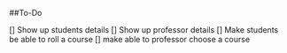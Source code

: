 ##To-Do

[] Show up students details
[] Show up professor details
[] Make students be able to roll a course
[] make able to professor choose a course

